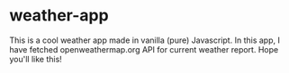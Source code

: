 # weather-app
This is a cool weather app made in vanilla (pure) Javascript.
In this app, I have fetched openweathermap.org API for current weather report.
Hope you'll like this!
